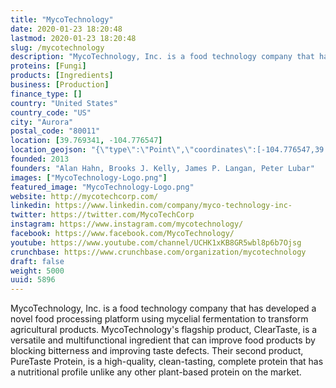 ```yaml
---
title: "MycoTechnology"
date: 2020-01-23 18:20:48
lastmod: 2020-01-23 18:20:48
slug: /mycotechnology
description: "MycoTechnology, Inc. is a food technology company that has developed a novel food processing platform using mycelial fermentation to transform agricultural products. MycoTechnology's flagship product, ClearTaste, is a versatile and multifunctional ingredient that can improve food products by blocking bitterness and improving taste defects. Their second product, PureTaste Protein, is a high-quality, clean-tasting, complete protein that has a nutritional profile unlike any other plant-based protein on the market."
proteins: [Fungi]
products: [Ingredients]
business: [Production]
finance_type: []
country: "United States"
country_code: "US"
city: "Aurora"
postal_code: "80011"
location: [39.769341, -104.776547]
location_geojson: "{\"type\":\"Point\",\"coordinates\":[-104.776547,39.769341]}"
founded: 2013
founders: "Alan Hahn, Brooks J. Kelly, James P. Langan, Peter Lubar"
images: ["MycoTechnology-Logo.png"]
featured_image: "MycoTechnology-Logo.png"
website: http://mycotechcorp.com/
linkedin: https://www.linkedin.com/company/myco-technology-inc-
twitter: https://twitter.com/MycoTechCorp
instagram: https://www.instagram.com/mycotechnology/
facebook: https://www.facebook.com/MycoTechnology/
youtube: https://www.youtube.com/channel/UCHK1xKB8GR5wbl8p6b7Ojsg
crunchbase: https://www.crunchbase.com/organization/mycotechnology
draft: false
weight: 5000
uuid: 5896
---
```

MycoTechnology, Inc. is a food technology company that has developed a novel food processing platform using mycelial fermentation to transform agricultural products. MycoTechnology's flagship product, ClearTaste, is a versatile and multifunctional ingredient that can improve food products by blocking bitterness and improving taste defects. Their second product, PureTaste Protein, is a high-quality, clean-tasting, complete protein that has a nutritional profile unlike any other plant-based protein on the market.
